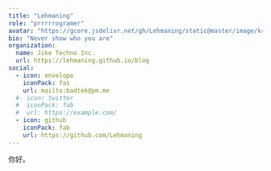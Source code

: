 ```yaml
---
title: "Lehmaning"
role: "prrrrrogramer"
avatar: "https://gcore.jsdelivr.net/gh/Lehmaning/static@master/image/krita/krita-2.jpg"
bio: "Never show who you are"
organization:
  name: Jike Techno Inc.
  url: https://lehmaning.github.io/blog
social:
  - icon: envelope
    iconPack: fas
    url: mailto:badtek@pm.me
  #- icon: twitter
  #  iconPack: fab
  #  url: https://example.com/
  - icon: github
    iconPack: fab
    url: https://github.com/Lehmaning
---
```


你好。
